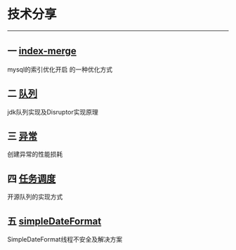 # 技术分享
---
## 一 [index-merge](markdown/index-merge.md)
mysql的索引优化开启 的一种优化方式
## 二 [队列](markdown/queue.md)
jdk队列实现及Disruptor实现原理
## 三 [异常](markdown/exception.md)
创建异常的性能损耗
## 四 [任务调度](markdown/schedule.md)
开源队列的实现方式
## 五 [simpleDateFormat](markdown/simpleDateFormat.md)
SimpleDateFormat线程不安全及解决方案 